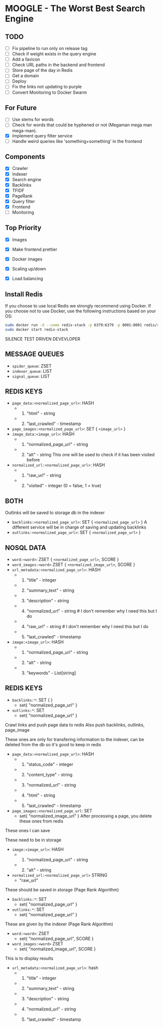 # MOOGLE - The Worst Best Search Engine

## TODO
- [ ] Fix pipeline to run only on release tag
- [ ] Check if weight exists in the query engine
- [ ] Add a favicon
- [ ] Check URL paths in the backend and frontend
- [ ] Store page of the day in Redis
- [ ] Get a domain
- [ ] Deploy
- [ ] Fix the links not updating to purple
- [ ] Convert Monitoring to Docker Swarm

## For Future
- [ ] Use stems for words
- [ ] Check for words that could be hyphened or not (Megaman mega man mega-man).
- [x] Implement query filter service
- [ ] Handle weird queries like 'something+something' in the frontend

## Components

- [x] Crawler
- [x] Indexer
- [x] Search engine
- [x] Backlinks
- [x] TFIDF
- [x] PageRank
- [x] Query filter
- [x] Frontend
- [ ] Monitoring

## Top Priority
- [x] Images
- [x] Make frontend prettier
- [x] Docker images
- [x] Scaling up/down
- [x] Load balancing


## Install Redis
If you choose to use local Redis we strongly recommend using Docker. If you choose not to use Docker, use the following instructions based on your OS:

```bash
sudo docker run -d --name redis-stack -p 6379:6379 -p 8001:8001 redis/redis-stack:latest
sudo docker start redis-stack
```

SILENCE TEST DRIVEN DEVEVLOPER

## MESSAGE QUEUES
- `spider_queue`: ZSET
- `indexer_queue`: LIST
- `signal_queue`: LIST

## REDIS KEYS
- `page_data:<normalized_page_url>`: HASH
    - 1) "html" - string
    - 2) "last_crawled" - timestamp
- `page_images:<normalized_page_url>`: SET { `<image_url>` }
- `image_data:<image_url>`: HASH
    - 1) "normalized_page_url" - string
    - 2) "alt" - string
This one will be used to check if it has been visited before
- `normalized_url:<normalized_page_url>`: HASH
    - 1) "raw_url" - string
    - 2) "visited" - integer (0 = false, 1 = true)

## BOTH
Outlinks will be saved to storage db in the indexer
- `backlinks:<normalized_page_url>`: SET { `<normalized_page_url>` }
A different service will be in charge of saving and updating backlinks
- `outlinks:<normalized_page_url>`: SET { `<normalized_page_url>` }


## NOSQL DATA
- `word:<word>`: ZSET { `<normalized_page_url>`, SCORE }
- `word_images:<word>` ZSET { `<normalized_image_url>`, SCORE }
- `url_metadata:<normalized_page_url>`: HASH
    - 1) "title" - integer
    - 2) "summary_text" - string
    - 3) "description" - string
    - 4) "normalized_url" - string # I don't remember why I need this but I do
    - 4) "raw_url" - string # I don't remember why I need this but I do
    - 5) "last_crawled" - timestamp
- `image:<image_url>`: HASH
    - 1) "normalized_page_url" - string
    - 2) "alt" - string
    - 3) "keywords" - List[string]

## REDIS KEYS
- `backlinks:*`: SET { }
    - set{ "normalized_page_url" }
- `outlinks:*`: SET
    - set{ "normalized_page_url" }

Crawl links and push page data to redis
Also push backlinks, outlinks, page_image

These ones are only for transfering information to the indexer, can be deleted from the db so it's good to keep in redis
- `page_data:<normalized_page_url>`: HASH
    - 1) "status_code" - integer
    - 2) "content_type" - string
    - 3) "normalized_url" - string
    - 4) "html" - string
    - 5) "last_crawled" - timestamp
- `page_images:<normalized_page_url`: SET
    - set{ "normalized_image_url" }
After processing a page, you delete these ones from redis

These ones I can save 

These need to be in storage
- `image:<image_url>`: HASH
    - 1) "normalized_page_url" - string
    - 2) "alt" - string
- `normalized_url:<normalized_page_url>` STRING
    - "raw_url"

These should be saved in storage (Page Rank Algorithm)
- `backlinks:*`: SET
    - set{ "normalized_page_url" }
- `outlinks:*`: SET
    - set{ "normalized_page_url" }

These are given by the indexer (Page Rank Algorithm)
- `word:<word>`: ZSET
    - set{ "normalized_page_url", SCORE }
- `word_images:<word>` ZSET
    - set{ "normalized_image_url", SCORE }

This is to display results
- `url_metadata:<normalized_page_url>`: hash
    - 1) "title" - integer
    - 2) "summary_text" - string
    - 3) "description" - string
    - 4) "normalized_url" - string
    - 5) "last_crawled" - timestamp